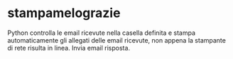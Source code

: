 # stampamelograzie
Python controlla le email ricevute nella casella definita e stampa automaticamente gli allegati delle email ricevute, non appena la stampante di rete risulta in linea. Invia email risposta.
